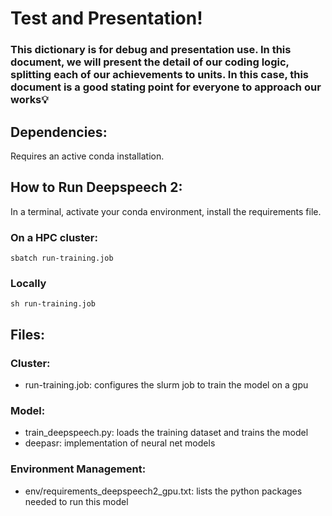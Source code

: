 # Test and Presentation!
### This dictionary is for debug and presentation use. In this document, we will present the detail of our coding logic, splitting each of our achievements to units. In this case, this document is a good stating point for everyone to approach our works💡

## Dependencies:
Requires an active conda installation.

## How to Run Deepspeech 2:
In a terminal, activate your conda environment, install the requirements file.
### On a HPC cluster:
`sbatch run-training.job`
### Locally
`sh run-training.job`

## Files:
### Cluster:
- run-training.job: configures the slurm job to train the model on a gpu
### Model:
- train_deepspeech.py: loads the training dataset and trains the model
- deepasr: implementation of neural net models
### Environment Management:
- env/requirements_deepspeech2_gpu.txt: lists the python packages needed to run this model
